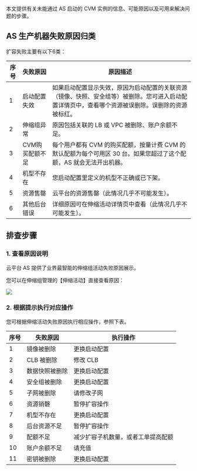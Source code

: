 本文提供有关未能通过 AS 启动的 CVM 实例的信息、可能原因以及可用来解决问题的步骤。

## AS 生产机器失败原因归类

扩容失败主要有以下6类：

| 序号 | 失败原因 | 原因描述 | 
|---------|---------|---------|
| 1 | 启动配置失效 | 如果启动配置显示失效，原因为启动配置的关联资源（镜像、快照、安全组等）被删除。您可进入启动配置详情页中，查看哪个资源被误删除。误删除的资源被标红。 | 
| 2 | 伸缩组异常 | 原因包括关联的 LB 或 VPC 被删除、账户余额不足。 | 
| 3 | CVM购买配额不足 | 每个用户都有 CVM 的购买配额，按量计费 CVM 的默认配额为每个可用区 30 台。如果您超过了这个配额，AS 就会无法开出机器。 | 
| 4 | 机型不存在 | 您启动配置里定义的机型不正确或已下架。 | 
| 5 | 资源售罄 | 云平台的资源售罄（此情况几乎不可能发生）。 | 
| 6 | 其他后台错误 | 详细原因可在伸缩活动详情页中查看（此情况几乎不可能发生）。 | 

## 排查步骤

### 1. 查看原因说明

云平台 AS 提供了业界最智能的伸缩组活动失败原因展示。

您可以在伸缩组管理的【伸缩活动】直接查看原因：

![](http://imgcache.tce.fsphere.cn/static/mc.qcloudimg.com/static/img/51e997b42d2d7e7ce6d8bf3f2e662411/0.jpg)

### 2. 根据提示执行对应操作

您可根据伸缩活动失败原因执行相应操作，参照下表。

| 序号 | 失败原因 | 执行操作 | 
|---------|---------|---------|
| 1 | 镜像被删除 | 	更换启动配置 | 
| 2 | CLB 被删除 | 修改 CLB | 
| 3 | 数据快照被删除 | 更换启动配置 | 
| 4 | 安全组被删除 | 更换启动配置 | 
| 5 | 子网被删除 | 请修改子网 | 
| 6 | 资源销磬 | 暂停扩容操作 | 
| 7 | 机型不存在 | 更换启动配置 | 
| 8 | 后台资源不足 | 暂停扩容操作 | 
| 9 | 配额不足 | 减少扩容子机数量，或者工单提高配额 | 
| 10 | 账户余额不足 | 请充值 | 
| 11 | 密钥被删除 | 更换启动配置 | 

